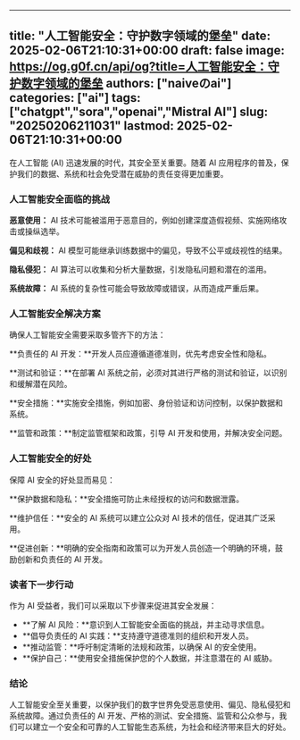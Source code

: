 
---
title: "人工智能安全：守护数字领域的堡垒"
date: 2025-02-06T21:10:31+00:00
draft: false
image: https://og.g0f.cn/api/og?title=人工智能安全：守护数字领域的堡垒
authors: ["naiveのai"]
categories: ["ai"]
tags: ["chatgpt","sora","openai","Mistral AI"]
slug: "20250206211031"
lastmod: 2025-02-06T21:10:31+00:00
---
在人工智能 (AI) 迅速发展的时代，其安全至关重要。随着 AI 应用程序的普及，保护我们的数据、系统和社会免受潜在威胁的责任变得更加重要。

### 人工智能安全面临的挑战

**恶意使用：** AI 技术可能被滥用于恶意目的，例如创建深度造假视频、实施网络攻击或操纵选举。

**偏见和歧视：** AI 模型可能继承训练数据中的偏见，导致不公平或歧视性的结果。

**隐私侵犯：** AI 算法可以收集和分析大量数据，引发隐私问题和潜在的滥用。

**系统故障：** AI 系统的复杂性可能会导致故障或错误，从而造成严重后果。

### 人工智能安全解决方案

确保人工智能安全需要采取多管齐下的方法：

**负责任的 AI 开发：**开发人员应遵循道德准则，优先考虑安全性和隐私。

**测试和验证：**在部署 AI 系统之前，必须对其进行严格的测试和验证，以识别和缓解潜在风险。

**安全措施：**实施安全措施，例如加密、身份验证和访问控制，以保护数据和系统。

**监管和政策：**制定监管框架和政策，引导 AI 开发和使用，并解决安全问题。

### 人工智能安全的好处

保障 AI 安全的好处显而易见：

**保护数据和隐私：**安全措施可防止未经授权的访问和数据泄露。

**维护信任：**安全的 AI 系统可以建立公众对 AI 技术的信任，促进其广泛采用。

**促进创新：**明确的安全指南和政策可以为开发人员创造一个明确的环境，鼓励创新和负责任的 AI 开发。

### 读者下一步行动

作为 AI 受益者，我们可以采取以下步骤来促进其安全发展：

* **了解 AI 风险：**意识到人工智能安全面临的挑战，并主动寻求信息。
* **倡导负责任的 AI 实践：**支持遵守道德准则的组织和开发人员。
* **推动监管：**呼吁制定清晰的法规和政策，以确保 AI 的安全使用。
* **保护自己：**使用安全措施保护您的个人数据，并注意潜在的 AI 威胁。

### 结论

人工智能安全至关重要，以保护我们的数字世界免受恶意使用、偏见、隐私侵犯和系统故障。通过负责任的 AI 开发、严格的测试、安全措施、监管和公众参与，我们可以建立一个安全和可靠的人工智能生态系统，为社会和经济带来巨大的好处。